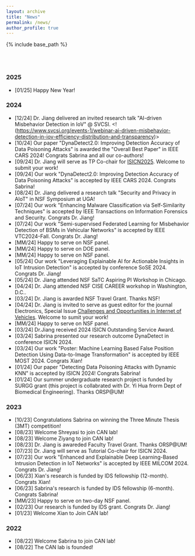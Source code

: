 ```yaml
---
layout: archive
title: "News"
permalink: /news/
author_profile: true
---
```


{% include base_path %}

<br/>
<br/>


### 2025
- [01/25] Happy New Year!
### 2024
- [12/24] Dr. Jiang delivered an invited research talk "AI-driven Misbehavior Detection in IoV" @ SVCSI. <!(https://www.svcsi.org/events-1/webinar-ai-driven-misbehavior-detection-in-iov-efficiency-distribution-and-transparency)>
- [10/24] Our paper "DynaDetect2.0: Improving Detection Accuracy of Data Poisoning Attacks" is awarded the "Overall Best Paper" in IEEE CARS 2024! Congrats Sabrina and all our co-authors!
- [09/24] Dr. Jiang will serve as TP Co-chair for [ISICN2025](https://www.isicn.org/2025/). Welcome to submit your work!
- [09/24] Our work "DynaDetect2.0: Improving Detection Accuracy of Data Poisoning Attacks" is accepted by IEEE CARS 2024. Congrats Sabrina!
- [08/24] Dr. Jiang delivered a research talk "Security and Privacy in AIoT" in NSF Symposium at UGA! 
- [07/24] Our work "Enhancing Malware Classification via Self-Similarity Techniques" is accepted by IEEE Transactions on Information Forensics and Security. Congrats Dr. Jiang!
- [07/24] Our work "Semi-supervised Federated Learning for Misbehavior Detection of BSMs in Vehicular Networks" is accepted by IEEE VTC2024-Fall. Congrats Dr. Jiang!
- [MM/24] Happy to serve on NSF panel.
- [MM/24] Happy to serve on DOE panel.
- [MM/24] Happy to serve on NSF panel.
- [05/24] Our work "Leveraging Explainable AI for Actionable Insights in IoT Intrusion Detection" is accepted by conference SoSE 2024. Congrats Dr. Jiang!
- [05/24] Dr. Jiang attended NSF SaTC Aspiring PI Workshop in Chicago. 
- [04/24] Dr. Jiang attended NSF CISE CAREER workshop in Washington, D.C..
- [03/24] Dr. Jiang is awarded NSF Travel Grant. Thanks NSF!
- [04/24] Dr. Jiang is invited to serve as guest editor for the journal Electronics, Special Issue [Challenges and Opportunities in Internet of Vehicles](https://www.mdpi.com/journal/electronics/special_issues/5MJHAE8NUK). Welcome to sumit your work!
- [MM/24] Happy to serve on NSF panel.
- [03/24] Dr.Jiang received 2024 ISICN Outstanding Service Award.
- [03/24] Sabrina presented our research outcome DynaDetect in conference ISICN 2024.
- [03/24] Our work "Poster: Machine Learning Based False Position Detection Using Data-to-Image Transformation" is accepted by IEEE MOST 2024. Congrats Xian! 
- [01/24] Our paper "Detecting Data Poisoning Attacks with Dynamic KNN" is accepted by ISICN 2024! Congrats Sabrina!
- [01/24] Our summer undergraduate research project is funded by SURGG grant (this project is collabrated with Dr. Yi Hua frorm Dept of Biomedical Engineering). Thanks ORSP@UM!
  
### 2023

- [10/23] Congratulations Sabrina on winning the Three Minute Thesis (3MT) competition! 
- [08/23] Welcome Shreyasi to join CAN lab!
- [08/23] Welcome Ziyang to join CAN lab!
- [08/23] Dr. Jiang is awareded Faculty Travel Grant. Thanks ORSP@UM!
- [07/23] Dr. Jiang will serve as Tutorial Co-chair for ISICN 2024.
- [07/23] Our work "Enhanced and Explainable Deep Learning-Based Intrusion Detection in IoT Networks" is accepted by IEEE MILCOM 2024. Congrats Dr. Jiang!
- [06/23] Xian's research is funded by IDS fellowship (12-month). Congrats Xian!
- [06/23] Sabrina's research is funded by IDS fellowship (6-month). Congrats Sabrina! 
- [MM/23] Happy to serve on two-day NSF panel. 
- [02/23] Our research is funded by IDS grant. Congrats Dr. Jiang!
- [01/23] Welcome Xian to Join CAN lab!

### 2022

- [08/22] Welcome Sabrina to join CAN lab!
- [08/22] The CAN lab is founded!

